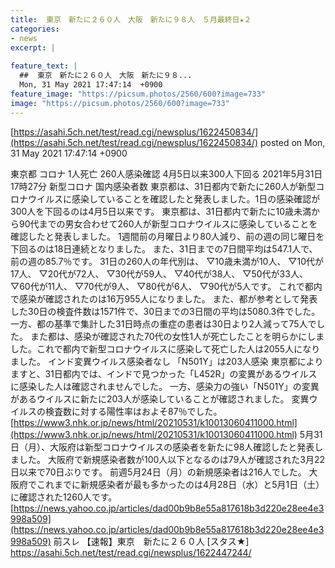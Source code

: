 ```yaml
---
title:  東京　新たに２６０人　大阪　新たに９８人　５月最終日★２  
categories:
- news
excerpt: |
  
feature_text: |
  ##  東京　新たに２６０人　大阪　新たに９８...
  Mon, 31 May 2021 17:47:14  +0900
feature_image: "https://picsum.photos/2560/600?image=733"
image: "https://picsum.photos/2560/600?image=733"
---
```


[https://asahi.5ch.net/test/read.cgi/newsplus/1622450834/](https://asahi.5ch.net/test/read.cgi/newsplus/1622450834/)
posted on Mon, 31 May 2021 17:47:14  +0900

<!--more-->

東京都 コロナ 1人死亡 260人感染確認 4月5日以来300人下回る 2021年5月31日 17時27分 新型コロナ 国内感染者数 東京都は、31日都内で新たに260人が新型コロナウイルスに感染していることを確認したと発表しました。1日の感染確認が300人を下回るのは4月5日以来です。 東京都は、31日都内で新たに10歳未満から90代までの男女合わせて260人が新型コロナウイルスに感染していることを確認したと発表しました。 1週間前の月曜日より80人減り、前の週の同じ曜日を下回るのは18日連続となりました。 また、31日までの7日間平均は547.1人で、前の週の85.7％です。 31日の260人の年代別は、 ▽10歳未満が10人、 ▽10代が17人、 ▽20代が72人、 ▽30代が59人、 ▽40代が38人、 ▽50代が33人、 ▽60代が11人、 ▽70代が9人、 ▽80代が6人、 ▽90代が5人です。 これで都内で感染が確認されたのは16万955人になりました。 また、都が参考として発表した30日の検査件数は1571件で、30日までの3日間の平均は5080.3件でした。 一方、都の基準で集計した31日時点の重症の患者は30日より2人減って75人でした。 また都は、感染が確認された70代の女性1人が死亡したことを明らかにしました。これで都内で新型コロナウイルスに感染して死亡した人は2055人になりました。 インド変異ウイルス感染者なし 「N501Y」は203人感染 東京都によりますと、31日都内では、インドで見つかった「L452R」の変異があるウイルスに感染した人は確認されませんでした。 一方、感染力の強い「N501Y」の変異があるウイルスに新たに203人が感染していることが確認されました。 変異ウイルスの検査数に対する陽性率はおよそ87％でした。 [https://www3.nhk.or.jp/news/html/20210531/k10013060411000.html](https://www3.nhk.or.jp/news/html/20210531/k10013060411000.html) 5月31日（月）、大阪府は新型コロナウイルスの感染者を新たに98人確認したと発表しました。 大阪府で新規感染者数が100人以下となるのは79人が確認された3月22日以来で70日ぶりです。 前週5月24日（月）の新規感染者は216人でした。 大阪府でこれまでに新規感染者が最も多かったのは4月28日（水）と5月1日（土）に確認された1260人です。 [https://news.yahoo.co.jp/articles/dad00b9b8e55a817618b3d220e28ee4e3998a509](https://news.yahoo.co.jp/articles/dad00b9b8e55a817618b3d220e28ee4e3998a509) 前スレ 【速報】東京　新たに２６０人 [スタス★] https://asahi.5ch.net/test/read.cgi/newsplus/1622447244/
